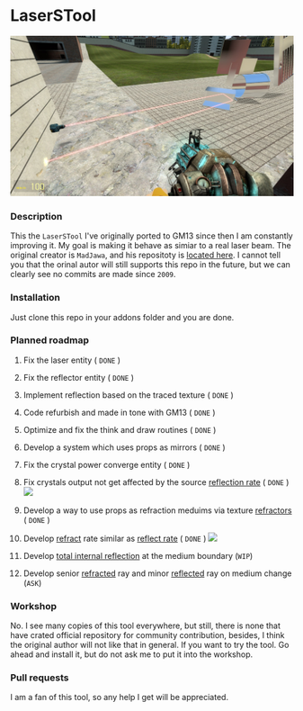 # LaserSTool

![LaserSTool][ref-screenshot]

### Description
This the `LaserSTool` I've originally ported to GM13 since then I am
constantly improving it. My goal is making it behave as simiar to a
real laser beam. The original creator is `MadJawa`, and his repositoty
is [located here](https://svn.madjawa.net/lua/LaserSTOOL/). I cannot
tell you that the orinal autor will still supports this repo in the
future, but we can clearly see no commits are made since `2009`.

### Installation
Just clone this repo in your addons folder and you are done.

### Planned roadmap
1. Fix the laser entity ( `DONE` )
2. Fix the reflector entity ( `DONE` )
3. Implement reflection based on the traced texture ( `DONE` )
4. Code refurbish and made in tone with GM13 ( `DONE` )
5. Optimize and fix the think and draw routines ( `DONE` )
6. Develop a system which uses props as mirrors ( `DONE` )
7. Fix the crystal power converge entity ( `DONE` )
8. Fix crystals output not get affected by the source [reflection rate][ref-reflect-rate] ( `DONE` )
![][ref-reflect-rate]

9. Develop a way to use props as refraction meduims via texture [refractors][ref-refract] ( `DONE` )
10. Develop [refract][ref-refract] rate similar as [reflect rate][ref-reflect-rate] ( `DONE` )
![][ref-refract-pic]

11. Develop [total internal reflection][ref-total-reflect] at the medium boundary (`WIP`)
12. Develop senior [refracted][ref-refract] ray and minor [reflected][ref-reflect] ray on medium change (`ASK`)

### Workshop
No. I see many copies of this tool everywhere, but still, there is none that
have crated official repository for community contribution, besides, I think
the original author will not like that in general. If you want to try the
tool. Go ahead and install it, but do not ask me to put it into the workshop.

### Pull requests
I am a fan of this tool, so any help I get will be appreciated.

[ref-total-reflect]: https://en.wikipedia.org/wiki/Total_internal_reflection
[ref-reflect]: https://en.wikipedia.org/wiki/Reflection_(physics)
[ref-refract]: https://en.wikipedia.org/wiki/Refraction
[ref-screenshot]: https://raw.githubusercontent.com/dvdvideo1234/LaserSTool/main/data/laseremitter/tools/pictures/screenshot.jpg
[ref-reflect-rate]: https://raw.githubusercontent.com/dvdvideo1234/LaserSTool/main/data/laseremitter/tools/pictures/reflect_rate.jpg
[ref-refract-pic]: https://raw.githubusercontent.com/dvdvideo1234/LaserSTool/main/data/laseremitter/tools/pictures/refract.jpg
